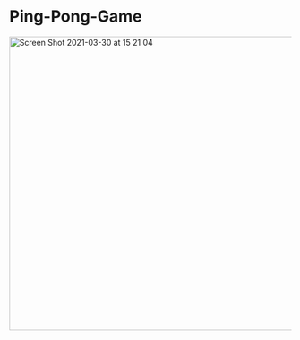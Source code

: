 # Ping-Pong-Game
<img width="524" alt="Screen Shot 2021-03-30 at 15 21 04" src="https://user-images.githubusercontent.com/74892817/113044455-a9216b80-916b-11eb-835b-8ce47b146241.png">
